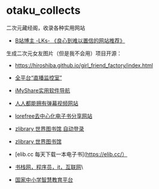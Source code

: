 # otaku_collects
二次元藏经阁，收录各种实用网站

* [B站博主 -LKs- 《良心到难以置信的网站推荐》](https://xiangjianan.gitee.io/lks/)

生成二次元女友图片（但是我不会用）项目开源：
* https://hiroshiba.github.io/girl_friend_factory/index.html

* [全平台“直播监控室”](http://live.yj1211.work/index/home/areas)

* [iMyShare实用软件导航](https://imyshare.com/)

* [人人都能拥有弹幕视频网站](https://github.com/Quandong-Zhang/banguimi-website)
* [lorefree去中心化电子书分享网站](https://ebook2.lorefree.com/)
* [zlibrary 世界图书馆 自动登录](https://1lib.domains)
* [zlibrary 世界图书馆](https://z-lib.org/)
* [elib.cc 每天下载一本电子书](https://elib.cc/）
* [书栈网，程序员，it，互联网](https://www.bookstack.cn/)\
* [国家中小学智慧教育平台](www.zxx.edu.cn)
